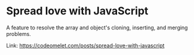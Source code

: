 # Spread love with JavaScript

A feature to resolve the array and object's cloning, inserting, and merging problems.

Link: https://codeomelet.com/posts/spread-love-with-javascript